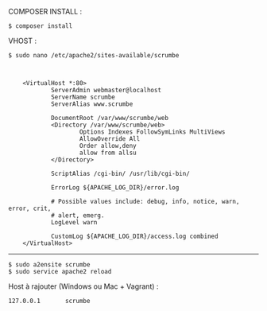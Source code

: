 COMPOSER INSTALL :

	$ composer install


VHOST :

	$ sudo nano /etc/apache2/sites-available/scrumbe



        <VirtualHost *:80>
                ServerAdmin webmaster@localhost
                ServerName scrumbe
                ServerAlias www.scrumbe

                DocumentRoot /var/www/scrumbe/web
                <Directory /var/www/scrumbe/web>
                        Options Indexes FollowSymLinks MultiViews
                        AllowOverride All
                        Order allow,deny
                        allow from allsu
                </Directory>

                ScriptAlias /cgi-bin/ /usr/lib/cgi-bin/

                ErrorLog ${APACHE_LOG_DIR}/error.log

                # Possible values include: debug, info, notice, warn, error, crit,
                # alert, emerg.
                LogLevel warn

                CustomLog ${APACHE_LOG_DIR}/access.log combined
        </VirtualHost>

___

	$ sudo a2ensite scrumbe
	$ sudo service apache2 reload



Host à rajouter (Windows ou Mac + Vagrant) :

    127.0.0.1       scrumbe
